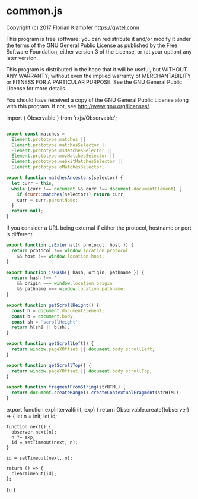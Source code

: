 # common.js
Copyright (c) 2017 Florian Klampfer <https://qwtel.com/>

This program is free software: you can redistribute it and/or modify
it under the terms of the GNU General Public License as published by
the Free Software Foundation, either version 3 of the License, or
(at your option) any later version.

This program is distributed in the hope that it will be useful,
but WITHOUT ANY WARRANTY; without even the implied warranty of
MERCHANTABILITY or FITNESS FOR A PARTICULAR PURPOSE.  See the
GNU General Public License for more details.

You should have received a copy of the GNU General Public License
along with this program.  If not, see <http://www.gnu.org/licenses/>.

import { Observable } from 'rxjs/Observable';


```js

export const matches =
  Element.prototype.matches ||
  Element.prototype.matchesSelector ||
  Element.prototype.msMatchesSelector ||
  Element.prototype.mozMatchesSelector ||
  Element.prototype.webkitMatchesSelector ||
  Element.prototype.oMatchesSelector;

export function matchesAncestors(selector) {
  let curr = this;
  while (curr !== document && curr !== document.documentElement) {
    if (curr::matches(selector)) return curr;
    curr = curr.parentNode;
  }
  return null;
}
```

If you consider a URL being external if either the protocol, hostname or port is different.


```js
export function isExternal({ protocol, host }) {
  return protocol !== window.location.protocol
    && host !== window.location.host;
}

export function isHash({ hash, origin, pathname }) {
  return hash !== ''
    && origin === window.location.origin
    && pathname === window.location.pathname;
}

export function getScrollHeight() {
  const h = document.documentElement;
  const b = document.body;
  const sh = 'scrollHeight';
  return h[sh] || b[sh];
}

export function getScrollLeft() {
  return window.pageXOffset || document.body.scrollLeft;
}

export function getScrollTop() {
  return window.pageYOffset || document.body.scrollTop;
}

export function fragmentFromString(strHTML) {
  return document.createRange().createContextualFragment(strHTML);
}
```

export function expInterval(init, exp) {
  return Observable.create((observer) => {
    let n = init;
    let id;

    function next() {
      observer.next(n);
      n *= exp;
      id = setTimeout(next, n);
    }

    id = setTimeout(next, n);

    return () => {
      clearTimeout(id);
    };
  });
}


